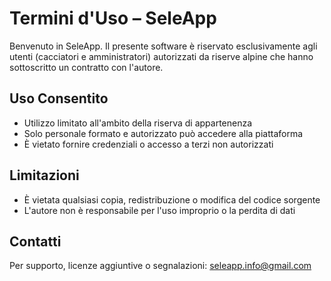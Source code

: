 # Termini d'Uso – SeleApp

Benvenuto in SeleApp. Il presente software è riservato esclusivamente agli utenti (cacciatori e amministratori) autorizzati da riserve alpine che hanno sottoscritto un contratto con l'autore.

## Uso Consentito
- Utilizzo limitato all'ambito della riserva di appartenenza
- Solo personale formato e autorizzato può accedere alla piattaforma
- È vietato fornire credenziali o accesso a terzi non autorizzati

## Limitazioni
- È vietata qualsiasi copia, redistribuzione o modifica del codice sorgente
- L'autore non è responsabile per l'uso improprio o la perdita di dati

## Contatti
Per supporto, licenze aggiuntive o segnalazioni: seleapp.info@gmail.com